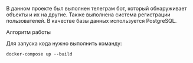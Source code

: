 В данном проекте был выполнен телеграм бот, который обнаруживает объекты и их на другие. Также выполнена система регистрации пользователей. В качестве базы данных используется PostgreSQL.

Алгоритм работы 

Для запуска кода нужно выполнить команду:
```
docker-compose up --build
```